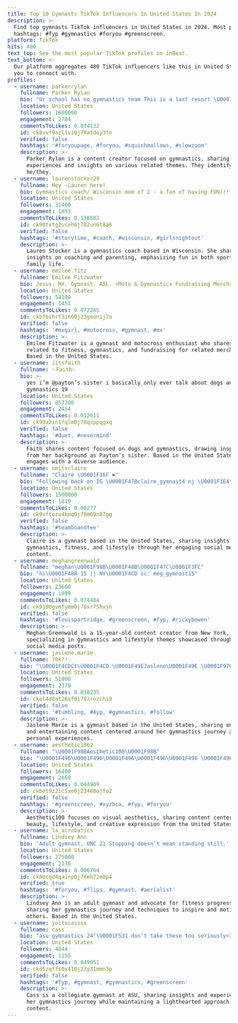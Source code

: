 ```yaml
---
title: Top 10 Gymnasts TikTok Influencers In United States In 2024
description: >-
  Find top gymnasts TikTok influencers in United States in 2024. Most popular
  hashtags: #fyp #gymnastics #foryou #greenscreen.
platform: TikTok
hits: 480
text_top: See the most popular TikTok profiles on inBeat.
text_bottom: >-
  Our platform aggregates 480 TikTok influencers like this in United States for
  you to connect with.
profiles:
  - username: parkerrylan
    fullname: Parker Rylan
    bio: "Ur school has no gymnastics team This is a last resort \U0001F644 he/they"
    location: United States
    followers: 1600000
    engagement: 2784
    commentsToLikes: 0.034132
    id: ck8vvf9azllv10j78afdoy3fo
    verified: false
    hashtags: '#foryoupage, #foryou, #squishmallows, #slowzoom'
    description: >-
      Parker Rylan is a content creator focused on gymnastics, sharing personal
      experiences and insights on various related themes. They identify as
      he/they.
  - username: laurenstocker29
    fullname: Hey -Lauren here!
    bio: Gymnastics coach/ Wisconsin mom of 2 - a fan of having FUN!!!
    location: United States
    followers: 31400
    engagement: 1893
    commentsToLikes: 0.138682
    id: ck90txtgzuceh0j782un6t8a6
    verified: false
    hashtags: '#storytime, #coach, #wisconsin, #girlsnightout'
    description: >-
      Lauren Stocker is a gymnastics coach based in Wisconsin. She shares
      insights on coaching and parenting, emphasizing fun in both sports and
      family life.
  - username: emilee.fitz
    fullname: Emilee Fitzwater
    bio: Jesus. MX. Gymnast. ASL. ⬇️Moto & Gymnastics Fundraising Merchandise⬇️
    location: United States
    followers: 54100
    engagement: 1451
    commentsToLikes: 0.072285
    id: ckbfbihrf3in60j23geonij7a
    verified: false
    hashtags: '#mxgirl, #motocross, #gymnast, #mx'
    description: >-
      Emilee Fitzwater is a gymnast and motocross enthusiast who shares content
      related to fitness, gymnastics, and fundraising for related merchandise.
      Based in the United States.
  - username: iitsfaith
    fullname: ✨Faith✨
    bio: >-
      yes i’m @payton’s sister i basically only ever talk about dogs and
      gymnastics 19
    location: United States
    followers: 857200
    engagement: 2454
    commentsToLikes: 0.012611
    id: ck99a2in1fqlm0j78qsppqgxq
    verified: false
    hashtags: '#duet, #nevermind'
    description: >-
      Faith shares content focused on dogs and gymnastics, drawing inspiration
      from her background as Payton's sister. Based in the United States, she
      engages with a diverse audience.
  - username: umitsclaire
    fullname: "Claire \U0001F36F ❤️"
    bio: "Following back on IG \U0001F47Bclaire_gymnast4 nj \U0001F1EA\U0001F1EC\U0001F1E9\U0001F1EA claire@clementinegroup.co"
    location: United States
    followers: 1500000
    engagement: 1819
    commentsToLikes: 0.08277
    id: ck9vftozu4kmq0j78m69n87gg
    verified: false
    hashtags: '#teamboandtee'
    description: >-
      Claire is a gymnast based in the United States, sharing insights on
      gymnastics, fitness, and lifestyle through her engaging social media
      content.
  - username: meghangreenwald
    fullname: "meghan\U0001F98B\U0001F48B\U0001F47C\U0001F3FC"
    bio: "hi\U0001F48B 15 || NY\U0001F4CD sc: meg_gymnast15"
    location: United States
    followers: 23600
    engagement: 1099
    commentsToLikes: 0.074484
    id: ck9100gvmfymm0j78xr75hvjn
    verified: false
    hashtags: '#louispartridge, #greenscreen, #fyp, #rickybowen'
    description: >-
      Meghan Greenwald is a 15-year-old content creator from New York,
      specializing in gymnastics and lifestyle themes showcased through engaging
      social media posts.
  - username: jaslene.marie
    fullname: 70k?!✨
    bio: "\U0001F4CDCt\U0001F4CD \U0001F49EJaslene\U0001F49E \U0001F970Just for fun\U0001F970 \U0001F451Gymnast\U0001F60A \U0001F98BGo follow the IG\U0001F98B"
    location: United States
    followers: 51800
    engagement: 2379
    commentsToLikes: 0.038235
    id: ckal4d8at26sf0i78zrozchi9
    verified: false
    hashtags: '#tumbling, #4yp, #gymnastics, #follow'
    description: >-
      Jaslene Marie is a gymnast based in the United States, sharing engaging
      and entertaining content centered around her gymnastics journey and
      personal experiences.
  - username: aesthetic1062
    fullname: "\U0001F98BAesthetic100\U0001F98B"
    bio: "\U0001F496\U0001F496\U0001F496\U0001F496\U0001F496 \U0001F496 \U0001F49617k 18k 19k \U0001F51320k Last follower:freyawilliams_gymnast"
    location: United States
    followers: 16400
    engagement: 2669
    commentsToLikes: 0.044909
    id: ckbet9z2ic5xm0j23488ojfo2
    verified: false
    hashtags: '#greenscreen, #xyzbca, #fyp, #foryou'
    description: >-
      Aesthetic100 focuses on visual aesthetics, sharing content centered around
      beauty, lifestyle, and creative expression from the United States.
  - username: la_acrobatics
    fullname: Lindsey Ann
    bio: 'Adult gymnast, UNC 21 Stopping doesn’t mean standing still.'
    location: United States
    followers: 275000
    engagement: 2176
    commentsToLikes: 0.006764
    id: ck80cqd4qairp0j78eh72e8p4
    verified: true
    hashtags: '#foryou, #flips, #gymnast, #aerialist'
    description: >-
      Lindsey Ann is an adult gymnast and advocate for fitness progression,
      sharing her gymnastics journey and techniques to inspire and motivate
      others. Based in the United States.
  - username: yoitscassss
    fullname: cass
    bio: "asu gymnastics 24’\U0001F531 don’t take these too seriously<3 insta: @cassi.barbanente"
    location: United States
    followers: 4844
    engagement: 1155
    commentsToLikes: 0.049051
    id: ckd5zqffs0x410j23y31mmn3p
    verified: false
    hashtags: '#fyp, #gymnast, #gymnastics, #greenscreen'
    description: >-
      Cass is a collegiate gymnast at ASU, sharing insights and experiences from
      her gymnastics journey while maintaining a lighthearted approach to her
      content.
---
```


